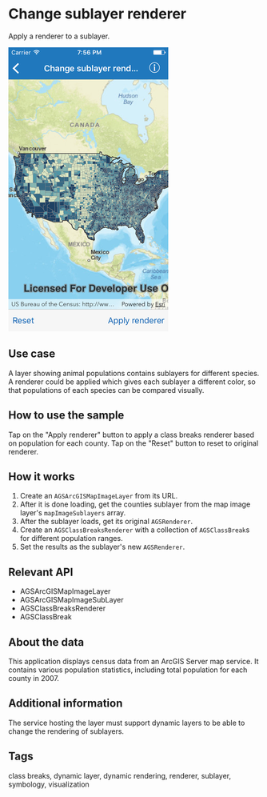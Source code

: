 # Change sublayer renderer

Apply a renderer to a sublayer.

![Change sublayer renderer sample](change-sublayer-renderer.png)

## Use case

A layer showing animal populations contains sublayers for different species. A renderer could be applied which gives each sublayer a different color, so that populations of each species can be compared visually.

## How to use the sample

Tap on the "Apply renderer" button to apply a class breaks renderer based on population for each county. Tap on the "Reset" button to reset to original renderer.

## How it works

1. Create an `AGSArcGISMapImageLayer` from its URL.
2. After it is done loading, get the counties sublayer from the map image layer's `mapImageSublayers` array.
3. After the sublayer loads, get its original `AGSRenderer`.
4. Create an `AGSClassBreaksRenderer` with a collection of `AGSClassBreak`s for different population ranges.
5. Set the results as the sublayer's new `AGSRenderer`.

## Relevant API

* AGSArcGISMapImageLayer
* AGSArcGISMapImageSubLayer
* AGSClassBreaksRenderer
* AGSClassBreak

## About the data

This application displays census data from an ArcGIS Server map service. It contains various population statistics, including total population for each county in 2007.

## Additional information

The service hosting the layer must support dynamic layers to be able to change the rendering of sublayers.

## Tags

class breaks, dynamic layer, dynamic rendering, renderer, sublayer, symbology, visualization
